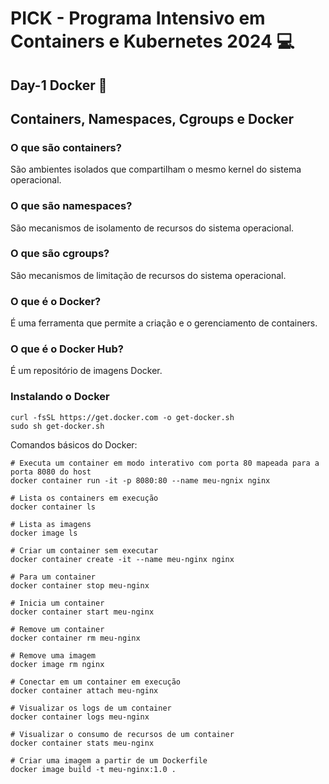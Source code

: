 # PICK - Programa Intensivo em Containers e Kubernetes 2024 :computer: 

## Day-1 Docker :rocket:

## Containers, Namespaces, Cgroups e Docker

### O que são containers?
São ambientes isolados que compartilham o mesmo kernel do sistema operacional.

### O que são namespaces?
São mecanismos de isolamento de recursos do sistema operacional.

### O que são cgroups?
São mecanismos de limitação de recursos do sistema operacional.

### O que é o Docker?
É uma ferramenta que permite a criação e o gerenciamento de containers.

### O que é o Docker Hub?
É um repositório de imagens Docker.

### Instalando o Docker

```
curl -fsSL https://get.docker.com -o get-docker.sh
sudo sh get-docker.sh
```

Comandos básicos do Docker:

```
# Executa um container em modo interativo com porta 80 mapeada para a porta 8080 do host
docker container run -it -p 8080:80 --name meu-ngnix nginx

# Lista os containers em execução
docker container ls

# Lista as imagens
docker image ls

# Criar um container sem executar
docker container create -it --name meu-nginx nginx

# Para um container
docker container stop meu-nginx

# Inicia um container
docker container start meu-nginx

# Remove um container
docker container rm meu-nginx

# Remove uma imagem
docker image rm nginx

# Conectar em um container em execução
docker container attach meu-nginx

# Visualizar os logs de um container
docker container logs meu-nginx

# Visualizar o consumo de recursos de um container
docker container stats meu-nginx

# Criar uma imagem a partir de um Dockerfile
docker image build -t meu-nginx:1.0 .
```

